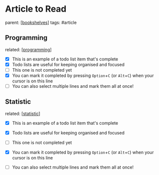 # Article to Read

parent: [[bookshelves]]
tags: #article

## Programming
related:  [[programming]]

- [x] This is an example of a todo list item that's complete
- [x] Todo lists are useful for keeping organised and focused
- [ ] This one is not completed yet
- [x] You can mark it completed by pressing `Option`+`C` (or `Alt`+`C`) when your cursor is on this line
- [ ] You can also select multiple lines and mark them all at once!

## Statistic

related:  [[statistic]]

- [x] This is an example of a todo list item that's complete
- [x] Todo lists are useful for keeping organised and focused
- [ ] This one is not completed yet
- [x] You can mark it completed by pressing `Option`+`C` (or `Alt`+`C`) when your cursor is on this line
- [ ] You can also select multiple lines and mark them all at once!







[//begin]: # "Autogenerated link references for markdown compatibility"
[bookshelves]: bookshelves "Bookshelves"
[programming]: ../wiki/programming/programming "Programming"
[statistic]: ../wiki/statistic/statistic "Statistic"
[//end]: # "Autogenerated link references"